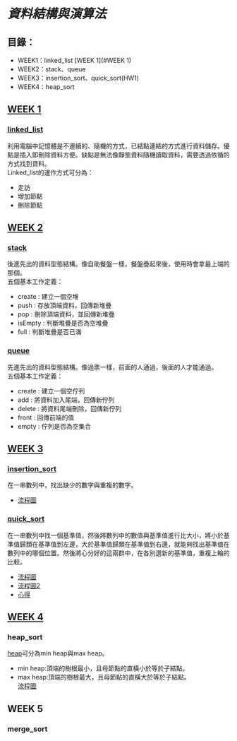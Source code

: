 # _**資料結構與演算法**_
## 目錄：
*   WEEK1：linked_list [WEEK 1](#WEEK 1)
*   WEEK2：stack、queue
*   WEEK3：insertion_sort、quick_sort(HW1)
*   WEEK4：heap_sort

## [WEEK 1](https://github.com/yenchungLin/study/tree/master/WEEK%201)
### [linked_list](https://github.com/yenchungLin/study/blob/master/WEEK%201/linked_list.py)

利用電腦中記憶體是不連續的、隨機的方式，已結點連結的方式進行資料儲存。優點是插入即刪除資料方便。缺點是無法像靜態資料隨機讀取資料，需要透過依循的方式找到資料。     
Linked_list的運作方式可分為：     
*   走訪
*   增加節點
*   刪除節點
## [WEEK 2](https://github.com/yenchungLin/study/tree/master/WEEK%202)
### [stack](https://github.com/yenchungLin/study/blob/master/WEEK%202/stack.py)

後進先出的資料型態結構。像自助餐盤一樣，餐盤疊起來後，使用時會拿最上端的那個。     
五個基本工作定義：      
*   create : 建立一個空堆
*   push : 存放頂端資料，回傳新堆疊
*   pop : 刪除頂端資料，並回傳新堆疊
*   isEmpty : 判斷堆疊是否為空堆疊
*   full : 判斷堆疊是否已滿
### [queue](https://github.com/yenchungLin/study/blob/master/WEEK%202/queue.py)

先進先出的資料型態結構。像過票一樣，前面的人通過，後面的人才能通過。   
五個基本工作定義：     
*   create : 建立一個空佇列
*   add : 將資料加入尾端，回傳新佇列
*   delete : 將資料尾端刪除，回傳新佇列
*   front : 回傳前端的值
*   empty : 佇列是否為空集合
## [WEEK 3](https://github.com/yenchungLin/study/tree/master/WEEK%203)

### [insertion_sort](https://github.com/yenchungLin/study/blob/master/WEEK%203/SetMismatch.py)
在一串數列中，找出缺少的數字與重複的數字。   
*   [流程圖](https://github.com/yenchungLin/study/blob/master/picture/insertion_sort.png)

### [quick_sort](https://nbviewer.jupyter.org/github/yenchungLin/study/blob/master/WEEK%203/HW1_quick_sort.ipynb)
在一串數列中找一個基準值，然後將數列中的數值與基準值進行比大小，將小於基準值歸類在基準值到左邊，大於基準值歸類在基準值到右邊，就能夠找出基準值在數列中的哪個位置。然後將心分好的這兩群中，在各別選新的基準值，重複上輪的比較。    
*   [流程圖](https://github.com/yenchungLin/study/blob/master/picture/quick_sort.png)      
*   [流程圖2](https://github.com/yenchungLin/study/blob/master/picture/quick_sort2.png)     
*   [心得](https://github.com/yenchungLin/study/blob/master/心得/quick_sort心得.txt)
## [WEEK 4](https://github.com/yenchungLin/study/tree/master/WEEK%204)
### heap_sort
[heap](https://github.com/yenchungLin/study/blob/master/WEEK4/heap.py)可分為min heap與max heap。      
*   min heap:頂端的樹根最小，且母節點的直橫小於等於子結點。    
*   max heap:頂端的樹根最大，且母節點的直橫大於等於子結點。     
[流程圖](https://github.com/yenchungLin/study/blob/master/picture/heap_sort.png)
## WEEK 5
### merge_sort

